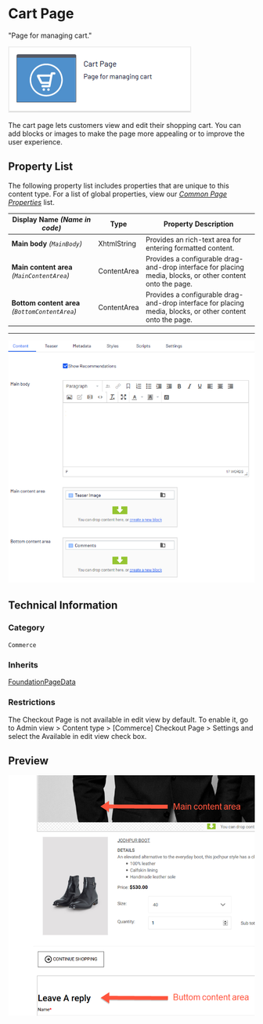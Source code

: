 # Cart Page
"Page for managing cart."

![Cart page](Screenshots/Cart%20Page%20-%20icon.png)

The cart page lets customers view and edit their shopping cart. You can add blocks or images to make the page more appealing or to improve the user experience.

## Property List
The following property list includes properties that are unique to this content type. For a list of global properties, view our [*Common Page  Properties*](./Common%20Page%20Properties.md) list.

Display Name *(Name in code)* | Type | Property Description
--------------|------|---------------
**Main body** *(`MainBody`)* | XhtmlString | Provides an rich-text area for entering formatted content.
**Main content area** *(`MainContentArea`)* | ContentArea | Provides a configurable drag-and-drop interface for placing media, blocks, or other content onto the page.
**Bottom content area** *(`BottomContentArea`)* | ContentArea | Provides a configurable drag-and-drop interface for placing media, blocks, or other content onto the page.

** **
![Cart page](Screenshots/Cart%20Page%20-%20Content%20tab.png)

## Technical Information

### Category
`Commerce`

### Inherits
[FoundationPageData](Foundation%20Page%20Data.md)

### Restrictions
The Checkout Page is not available in edit view by default. To enable it, go to Admin view > Content type > [Commerce] Checkout Page > Settings and select the Available in edit view check box.

## Preview
![Cart page](Screenshots/Cart%20Page%20-%20Preview.png)
